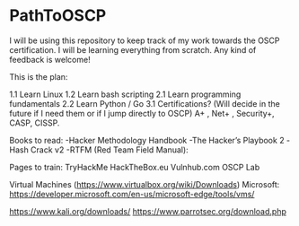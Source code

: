 # PathToOSCP
I will be using this repository to keep track of my work towards the OSCP certification. I will be learning everything from scratch. Any kind of feedback is welcome! 

This is the plan:

1.1 Learn Linux
1.2 Learn bash scripting
2.1 Learn programming fundamentals
2.2 Learn Python / Go
3.1 Certifications? (Will decide in the future if I need them or if I jump directly to OSCP)
A+ , Net+ , Security+, CASP, CISSP.

Books to read:
-Hacker Methodology Handbook
-The Hacker’s Playbook 2 
-Hash Crack v2
-RTFM (Red Team Field Manual):

Pages to train:
TryHackMe
HackTheBox.eu
Vulnhub.com
OSCP Lab 

Virtual Machines
(https://www.virtualbox.org/wiki/Downloads)
Microsoft:
https://developer.microsoft.com/en-us/microsoft-edge/tools/vms/

https://www.kali.org/downloads/
https://www.parrotsec.org/download.php


